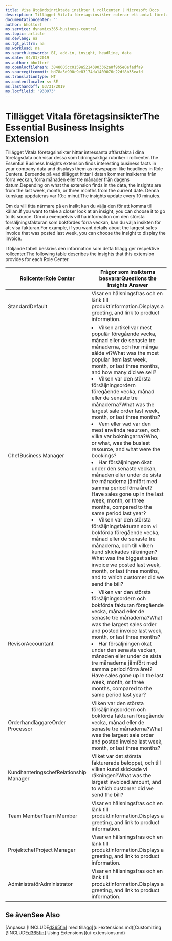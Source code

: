 ```yaml
---
title: Visa åtgärdsinriktade insikter i rollcenter | Microsoft Docs
description: Tillägget Vitala företagsinsikter roterar ett antal företagsinsikter om rollcenter.
documentationcenter: ''
author: bholtorf
ms.service: dynamics365-business-central
ms.topic: article
ms.devlang: na
ms.tgt_pltfrm: na
ms.workload: na
ms.search.keywords: BI, add-in, insight, headline, data
ms.date: 04/01/2019
ms.author: bholtorf
ms.openlocfilehash: 3848005cc0159a52143903362a8f9b5e0efadfa9
ms.sourcegitcommit: bd78a5d990c9e83174da1409076c22df8b35eafd
ms.translationtype: HT
ms.contentlocale: sv-SE
ms.lasthandoff: 03/31/2019
ms.locfileid: "930973"
---
```

# <a name="the-essential-business-insights-extension"></a><span data-ttu-id="b07f3-103">Tillägget Vitala företagsinsikter</span><span class="sxs-lookup"><span data-stu-id="b07f3-103">The Essential Business Insights Extension</span></span>
<span data-ttu-id="b07f3-104">Tillägget Vitala företagsinsikter hittar intressanta affärsfakta i dina företagsdata och visar dessa som tidningsaktiga rubriker i rollcenter.</span><span class="sxs-lookup"><span data-stu-id="b07f3-104">The Essential Business Insights extension finds interesting business facts in your company data and displays them as newspaper-like headlines in Role Centers.</span></span> <span data-ttu-id="b07f3-105">Beroende på vad tillägget hittar i datan kommer insikterna från förra veckan, förra månaden eller tre månader från dagens datum.</span><span class="sxs-lookup"><span data-stu-id="b07f3-105">Depending on what the extension finds in the data, the insights are from the last week, month, or three months from the current date.</span></span> <span data-ttu-id="b07f3-106">Denna kunskap uppdateras var 10:e minut.</span><span class="sxs-lookup"><span data-stu-id="b07f3-106">The insights update every 10 minutes.</span></span>  

<span data-ttu-id="b07f3-107">Om du vill titta närmare på en insikt kan du välja den för att komma till källan.</span><span class="sxs-lookup"><span data-stu-id="b07f3-107">If you want to take a closer look at an insight, you can choose it to go to its source.</span></span> <span data-ttu-id="b07f3-108">Om du exempelvis vill ha information om den största försäljningsfakturan som bokfördes förra veckan, kan du välja insikten för att visa fakturan.</span><span class="sxs-lookup"><span data-stu-id="b07f3-108">For example, if you want details about the largest sales invoice that was posted last week, you can choose the insight to display the invoice.</span></span>

<span data-ttu-id="b07f3-109">I följande tabell beskrivs den information som detta tillägg ger respektive rollcenter.</span><span class="sxs-lookup"><span data-stu-id="b07f3-109">The following table describes the insights that this extension provides for each Role Center.</span></span>

|<span data-ttu-id="b07f3-110">Rollcenter</span><span class="sxs-lookup"><span data-stu-id="b07f3-110">Role Center</span></span>|<span data-ttu-id="b07f3-111">Frågor som insikterna besvarar</span><span class="sxs-lookup"><span data-stu-id="b07f3-111">Questions the Insights Answer</span></span>|
|----|-----|
|<span data-ttu-id="b07f3-112">Standard</span><span class="sxs-lookup"><span data-stu-id="b07f3-112">Default</span></span>|<span data-ttu-id="b07f3-113">Visar en hälsningsfras och en länk till produktinformation.</span><span class="sxs-lookup"><span data-stu-id="b07f3-113">Displays a greeting, and link to product information.</span></span>|
|<span data-ttu-id="b07f3-114">Chef</span><span class="sxs-lookup"><span data-stu-id="b07f3-114">Business Manager</span></span>|<li> <span data-ttu-id="b07f3-115">Vilken artikel var mest populär föregående vecka, månad eller de senaste tre månaderna, och hur många sålde vi?</span><span class="sxs-lookup"><span data-stu-id="b07f3-115">What was the most popular item last week, month, or last three months, and how many did we sell?</span></span><br><li> <span data-ttu-id="b07f3-116">Vilken var den största försäljningsordern föregående vecka, månad eller de senaste tre månaderna?</span><span class="sxs-lookup"><span data-stu-id="b07f3-116">What was the largest sale order last week, month, or last three months?</span></span><br><li> <span data-ttu-id="b07f3-117">Vem eller vad var den mest använda resursen, och vilka var bokningarna?</span><span class="sxs-lookup"><span data-stu-id="b07f3-117">Who, or what, was the busiest resource, and what were the bookings?</span></span><br><li> <span data-ttu-id="b07f3-118">Har försäljningen ökat under den senaste veckan, månaden eller under de sista tre månaderna jämfört med samma period förra året?</span><span class="sxs-lookup"><span data-stu-id="b07f3-118">Have sales gone up in the last week, month, or three months, compared to the same period last year?</span></span><br><li> <span data-ttu-id="b07f3-119">Vilken var den största försäljningsfakturan som vi bokförda föregående vecka, månad eller de senaste tre månaderna, och till vilken kund skickades räkningen?</span><span class="sxs-lookup"><span data-stu-id="b07f3-119">What was the biggest sales invoice we posted last week, month, or last three months, and to which customer did we send the bill?</span></span></li> |
|<span data-ttu-id="b07f3-120">Revisor</span><span class="sxs-lookup"><span data-stu-id="b07f3-120">Accountant</span></span>|<li> <span data-ttu-id="b07f3-121">Vilken var den största försäljningsordern och bokförda fakturan föregående vecka, månad eller de senaste tre månaderna?</span><span class="sxs-lookup"><span data-stu-id="b07f3-121">What was the largest sales order and posted invoice last week, month, or last three months?</span></span><br><li> <span data-ttu-id="b07f3-122">Har försäljningen ökat under den senaste veckan, månaden eller under de sista tre månaderna jämfört med samma period förra året?</span><span class="sxs-lookup"><span data-stu-id="b07f3-122">Have sales gone up in the last week, month, or three months, compared to the same period last year?</span></span> |
|<span data-ttu-id="b07f3-123">Orderhandläggare</span><span class="sxs-lookup"><span data-stu-id="b07f3-123">Order Processor</span></span>| <span data-ttu-id="b07f3-124">Vilken var den största försäljningsordern och bokförda fakturan föregående vecka, månad eller de senaste tre månaderna?</span><span class="sxs-lookup"><span data-stu-id="b07f3-124">What was the largest sale order and posted invoice last week, month, or last three months?</span></span>|
|<span data-ttu-id="b07f3-125">Kundhanteringschef</span><span class="sxs-lookup"><span data-stu-id="b07f3-125">Relationship Manager</span></span>| <span data-ttu-id="b07f3-126">Vilket var det största fakturerade beloppet, och till vilken kund skickade vi räkningen?</span><span class="sxs-lookup"><span data-stu-id="b07f3-126">What was the largest invoiced amount, and to which customer did we send the bill?</span></span>|
|<span data-ttu-id="b07f3-127">Team Member</span><span class="sxs-lookup"><span data-stu-id="b07f3-127">Team Member</span></span>| <span data-ttu-id="b07f3-128">Visar en hälsningsfras och en länk till produktinformation.</span><span class="sxs-lookup"><span data-stu-id="b07f3-128">Displays a greeting, and link to product information.</span></span>|
|<span data-ttu-id="b07f3-129">Projektchef</span><span class="sxs-lookup"><span data-stu-id="b07f3-129">Project Manager</span></span>| <span data-ttu-id="b07f3-130">Visar en hälsningsfras och en länk till produktinformation.</span><span class="sxs-lookup"><span data-stu-id="b07f3-130">Displays a greeting, and link to product information.</span></span>|
|<span data-ttu-id="b07f3-131">Administratör</span><span class="sxs-lookup"><span data-stu-id="b07f3-131">Administrator</span></span>| <span data-ttu-id="b07f3-132">Visar en hälsningsfras och en länk till produktinformation.</span><span class="sxs-lookup"><span data-stu-id="b07f3-132">Displays a greeting, and link to product information.</span></span>|

## <a name="see-also"></a><span data-ttu-id="b07f3-133">Se även</span><span class="sxs-lookup"><span data-stu-id="b07f3-133">See Also</span></span>
<span data-ttu-id="b07f3-134">[Anpassa [!INCLUDE[d365fin](includes/d365fin_md.md)] med tillägg](ui-extensions.md)</span><span class="sxs-lookup"><span data-stu-id="b07f3-134">[Customizing [!INCLUDE[d365fin](includes/d365fin_md.md)] Using Extensions](ui-extensions.md)</span></span>
